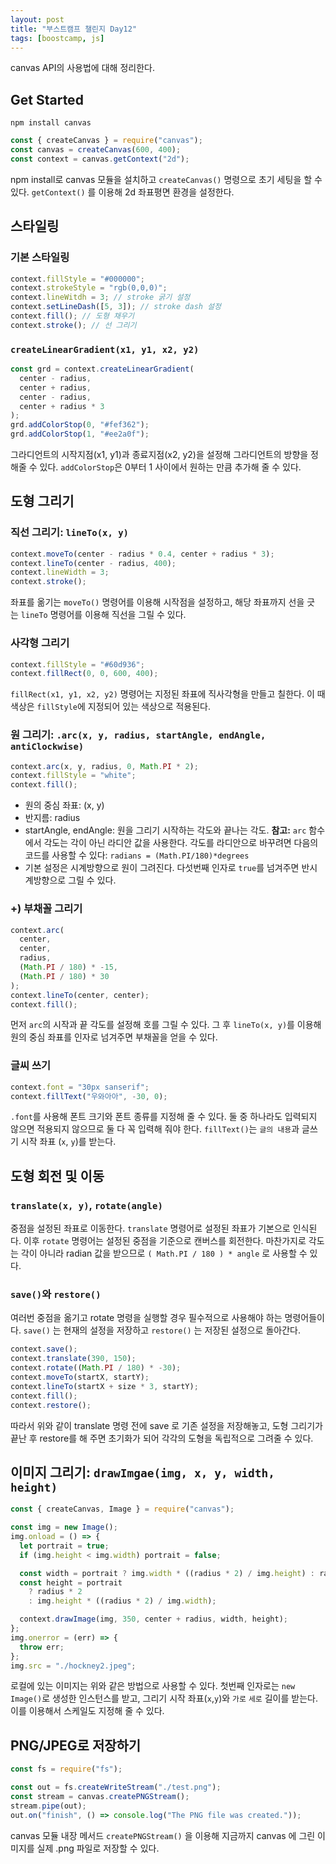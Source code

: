 ```yaml
---
layout: post
title: "부스트캠프 챌린지 Day12"
tags: [boostcamp, js]
---
```


canvas API의 사용법에 대해 정리한다.

## **Get Started**

    npm install canvas

```js
const { createCanvas } = require("canvas");
const canvas = createCanvas(600, 400);
const context = canvas.getContext("2d");
```

npm install로 canvas 모듈을 설치하고 `createCanvas()` 명령으로 초기 세팅을 할 수 있다. `getContext()` 를 이용해 2d 좌표평면 환경을 설정한다.

## **스타일링**

### **기본 스타일링**

```js
context.fillStyle = "#000000";
context.strokeStyle = "rgb(0,0,0)";
context.lineWitdh = 3; // stroke 굵기 설정
context.setLineDash([5, 3]); // stroke dash 설정
context.fill(); // 도형 채우기
context.stroke(); // 선 그리기
```

### **`createLinearGradient(x1, y1, x2, y2)`**

```js
const grd = context.createLinearGradient(
  center - radius,
  center + radius,
  center - radius,
  center + radius * 3
);
grd.addColorStop(0, "#fef362");
grd.addColorStop(1, "#ee2a0f");
```

그라디언트의 시작지점(x1, y1)과 종료지점(x2, y2)을 설정해 그라디언트의 방향을 정해줄 수 있다. `addColorStop`은 0부터 1 사이에서 원하는 만큼 추가해 줄 수 있다.

## **도형 그리기**

### **직선 그리기: `lineTo(x, y)`**

```js
context.moveTo(center - radius * 0.4, center + radius * 3);
context.lineTo(center - radius, 400);
context.lineWidth = 3;
context.stroke();
```

좌표를 옮기는 `moveTo()` 명령어를 이용해 시작점을 설정하고, 해당 좌표까지 선을 긋는 `lineTo` 명령어를 이용해 직선을 그릴 수 있다.

### **사각형 그리기**

```js
context.fillStyle = "#60d936";
context.fillRect(0, 0, 600, 400);
```

`fillRect(x1, y1, x2, y2)` 명령어는 지정된 좌표에 직사각형을 만들고 칠한다. 이 때 색상은 `fillStyle`에 지정되어 있는 색상으로 적용된다.

### **원 그리기: `.arc(x, y, radius, startAngle, endAngle, antiClockwise)`**

```js
context.arc(x, y, radius, 0, Math.PI * 2);
context.fillStyle = "white";
context.fill();
```

- 원의 중심 좌표: (x, y)
- 반지름: radius
- startAngle, endAngle: 원을 그리기 시작하는 각도와 끝나는 각도. **참고:** `arc` 함수에서 각도는 각이 아닌 라디안 값을 사용한다. 각도를 라디안으로 바꾸려면 다음의 코드를 사용할 수 있다: `radians = (Math.PI/180)*degrees`
- 기본 설정은 시계방향으로 원이 그려진다. 다섯번째 인자로 `true`를 넘겨주면 반시계방향으로 그릴 수 있다.

### **+) 부채꼴 그리기**

```js
context.arc(
  center,
  center,
  radius,
  (Math.PI / 180) * -15,
  (Math.PI / 180) * 30
);
context.lineTo(center, center);
context.fill();
```

먼저 `arc`의 시작과 끝 각도를 설정해 호를 그릴 수 있다. 그 후 `lineTo(x, y)`를 이용해 원의 중심 좌표를 인자로 넘겨주면 부채꼴을 얻을 수 있다.

### **글씨 쓰기**

```js
context.font = "30px sanserif";
context.fillText("우와아아", -30, 0);
```

`.font`를 사용해 폰트 크기와 폰트 종류를 지정해 줄 수 있다. 둘 중 하나라도 입력되지 않으면 적용되지 않으므로 둘 다 꼭 입력해 줘야 한다. `fillText()`는 `글의 내용`과 글쓰기 시작 좌표 (`x`, `y`)를 받는다.

## **도형 회전 및 이동**

### **`translate(x, y)`, `rotate(angle)`**

중점을 설정된 좌표로 이동한다. `translate` 명령어로 설정된 좌표가 기본으로 인식된다. 이후 `rotate` 명령어는 설정된 중점을 기준으로 캔버스를 회전한다. 마찬가지로 각도는 각이 아니라 radian 값을 받으므로 `( Math.PI / 180 ) * angle` 로 사용할 수 있다.

### **`save()`와 `restore()`**

여러번 중점을 옮기고 rotate 명령을 실행할 경우 필수적으로 사용해야 하는 명령어들이다. `save()` 는 현재의 설정을 저장하고 `restore()` 는 저장된 설정으로 돌아간다.

```js
context.save();
context.translate(390, 150);
context.rotate((Math.PI / 180) * -30);
context.moveTo(startX, startY);
context.lineTo(startX + size * 3, startY);
context.fill();
context.restore();
```

따라서 위와 같이 translate 명령 전에 save 로 기존 설정을 저장해놓고, 도형 그리기가 끝난 후 restore를 해 주면 초기화가 되어 각각의 도형을 독립적으로 그려줄 수 있다.

## **이미지 그리기: `drawImgae(img, x, y, width, height)`**

```js
const { createCanvas, Image } = require("canvas");

const img = new Image();
img.onload = () => {
  let portrait = true;
  if (img.height < img.width) portrait = false;

  const width = portrait ? img.width * ((radius * 2) / img.height) : radius * 2;
  const height = portrait
    ? radius * 2
    : img.height * ((radius * 2) / img.width);

  context.drawImage(img, 350, center + radius, width, height);
};
img.onerror = (err) => {
  throw err;
};
img.src = "./hockney2.jpeg";
```

로컬에 있는 이미지는 위와 같은 방법으로 사용할 수 있다. 첫번째 인자로는 `new Image()`로 생성한 인스턴스를 받고, 그리기 시작 좌표(`x`,`y`)와 `가로` `세로` 길이를 받는다. 이를 이용해서 스케일도 지정해 줄 수 있다.

## **PNG/JPEG로 저장하기**

```js
const fs = require("fs");

const out = fs.createWriteStream("./test.png");
const stream = canvas.createPNGStream();
stream.pipe(out);
out.on("finish", () => console.log("The PNG file was created."));
```

canvas 모듈 내장 메서드 `createPNGStream()` 을 이용해 지금까지 canvas 에 그린 이미지를 실제 .png 파일로 저장할 수 있다.
